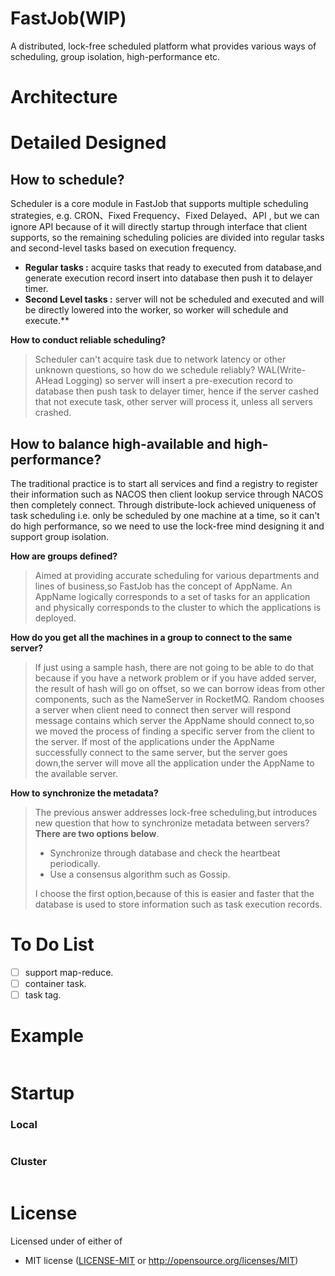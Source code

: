 # FastJob(WIP)

A distributed, lock-free scheduled platform what provides various ways of scheduling, group isolation, high-performance
etc.

# Architecture

# Detailed Designed

## How to schedule?

Scheduler is a core module in FastJob that supports multiple scheduling strategies, e.g. CRON、Fixed Frequency、Fixed
Delayed、API , but we can ignore API because of it will directly startup through interface that client supports, so the
remaining scheduling policies are divided into regular tasks and second-level tasks based on execution frequency.

* **Regular tasks :** acquire tasks that ready to executed from database,and generate execution record insert into
  database then push it to delayer timer.
* **Second Level tasks :** server will not be scheduled and executed and will be directly lowered into the worker, so
  worker will schedule and execute.**

**How to conduct reliable scheduling?**
> Scheduler can't acquire task due to network latency or other unknown questions, so how do we schedule reliably?
> WAL(Write-AHead Logging) so server will insert a pre-execution record to database then push task to delayer timer, hence if
> the server cashed that not execute task, other server will process it, unless all servers crashed.

## How to balance high-available and high-performance?

The traditional practice is to start all services and find a registry to register their information such as NACOS then
client lookup service through NACOS then completely connect. Through distribute-lock achieved uniqueness of task
scheduling i.e. only be scheduled by one machine at a time, so it can't do high performance, so we need to use the
lock-free mind designing it and support group isolation.

**How are groups defined?**
> Aimed at providing accurate scheduling for various departments and lines of business,so FastJob has the concept of AppName.
> An AppName logically corresponds to a set of tasks for an application and physically corresponds to the cluster to which
> the applications is deployed.

**How do you get all the machines in a group to connect to the same server?**
> If just using a sample hash, there are not going to be able to do that because if you have a network problem or if you
> have added server, the result of hash will go on offset, so we can borrow ideas from other components, such as the NameServer
> in RocketMQ. Random chooses a server when client need to connect then server will respond message contains which server the
> AppName should connect to,so we moved the process of finding a specific server from the client to the server.
> If most of the applications under the AppName successfully connect to the same server, but the server goes down,the server
> will move all the application under the AppName to the available server.

**How to synchronize the metadata?**
> The previous answer addresses lock-free scheduling,but introduces new question that how to synchronize metadata between servers?
> **There are two options below**.
> * Synchronize through database and check the heartbeat periodically.
> * Use a consensus algorithm such as Gossip.
> 
> I choose the first option,because of this is easier and faster that the database is used to store information such as task execution records.

# To Do List

- [ ] support map-reduce.
- [ ] container task.
- [ ] task tag.

# Example

```rust

```

# Startup

### Local

```bash
```

### Cluster

```bash

```

# License

Licensed under of either of

* MIT license ([LICENSE-MIT](LICENSE-MIT) or http://opensource.org/licenses/MIT)
